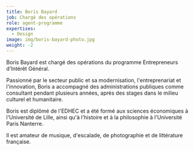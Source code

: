 ```yaml
---
title: Boris Bayard
job: Chargé des opérations
role: agent-programme
expertises:
  - Design
image: img/boris-bayard-photo.jpg
weight: -2
---
```

Boris Bayard est chargé des opérations du programme Entrepreneurs d'Intérêt Général.

Passionné par le secteur public et sa modernisation, l'entreprenariat et l'innovation, Boris a accompagné des administrations publiques comme consultant pendant plusieurs années, après des stages dans le milieu culturel et humanitaire.

Boris est diplômé de l'EDHEC et a été formé aux sciences économiques à l'Université de Lille, ainsi qu'à l'histoire et à la philosophie à l'Université Paris Nanterre.

Il est amateur de musique, d'escalade, de photographie et de littérature française.